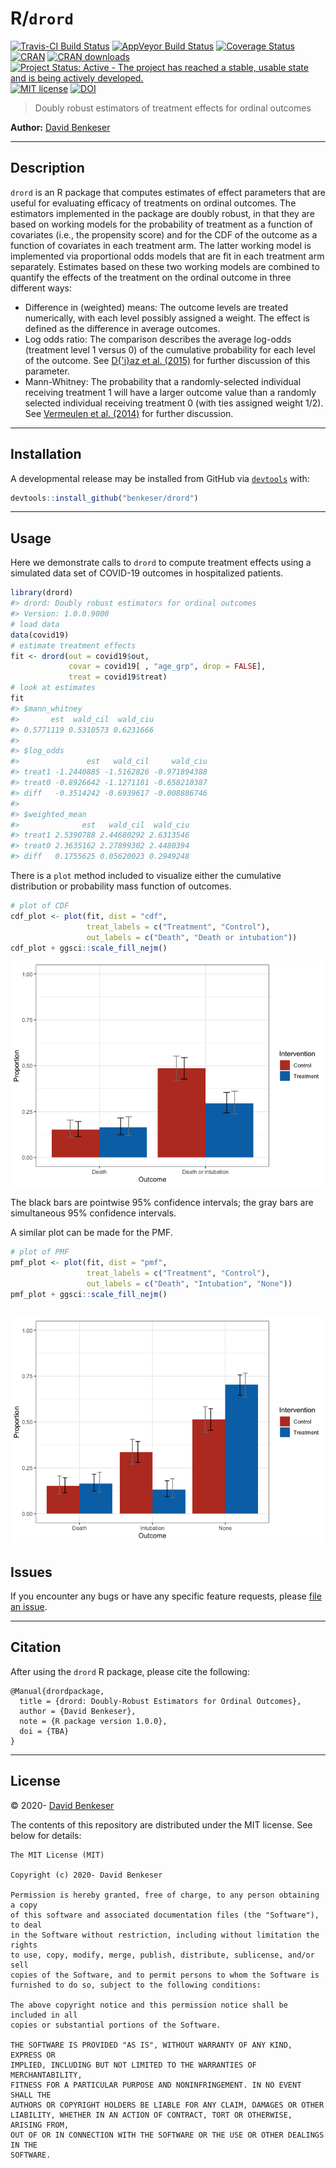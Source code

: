 
# R/`drord`

[![Travis-CI Build
Status](https://travis-ci.org/benkeser/drord.svg?branch=master)](https://travis-ci.org/benkeser/drord)
[![AppVeyor Build
Status](https://ci.appveyor.com/api/projects/status/github/benkeser/drord?branch=master&svg=true)](https://ci.appveyor.com/project/benkeser/drord)
[![Coverage
Status](https://img.shields.io/codecov/c/github/benkeser/drord/master.svg)](https://codecov.io/github/benkeser/drord?branch=master)
[![CRAN](http://www.r-pkg.org/badges/version/drord)](http://www.r-pkg.org/pkg/drord)
[![CRAN
downloads](https://cranlogs.r-pkg.org/badges/drord)](https://CRAN.R-project.org/package=drord)
[![Project Status: Active - The project has reached a stable, usable
state and is being actively
developed.](http://www.repostatus.org/badges/latest/active.svg)](http://www.repostatus.org/#active)
[![MIT
license](http://img.shields.io/badge/license-MIT-brightgreen.svg)](http://opensource.org/licenses/MIT)
[![DOI](https://zenodo.org/badge/75324341.svg)](https://zenodo.org/badge/latestdoi/75324341)

> Doubly robust estimators of treatment effects for ordinal outcomes

**Author:** [David
Benkeser](https://www.sph.emory.edu/faculty/profile/#!dbenkes)

-----

## Description

`drord` is an R package that computes estimates of effect parameters
that are useful for evaluating efficacy of treatments on ordinal
outcomes. The estimators implemented in the package are doubly robust,
in that they are based on working models for the probability of
treatment as a function of covariates (i.e., the propensity score) and
for the CDF of the outcome as a function of covariates in each treatment
arm. The latter working model is implemented via proportional odds
models that are fit in each treatment arm separately. Estimates based on
these two working models are combined to quantify the effects of the
treatment on the ordinal outcome in three different ways:

  - Difference in (weighted) means: The outcome levels are treated
    numerically, with each level possibly assigned a weight. The effect
    is defined as the difference in average outcomes.
  - Log odds ratio: The comparison describes the average log-odds
    (treatment level 1 versus 0) of the cumulative probability for each
    level of the outcome. See [D{'i}az et al.
    (2015)](https://doi.org/10.1111/biom.12450) for further discussion
    of this parameter.
  - Mann-Whitney: The probability that a randomly-selected individual
    receiving treatment 1 will have a larger outcome value than a
    randomly selected individual receiving treatment 0 (with ties
    assigned weight 1/2). See [Vermeulen et al.
    (2014)](https://onlinelibrary.wiley.com/doi/abs/10.1002/sim.6386)
    for further discussion.

-----

## Installation

<!-- 
Install the current stable release from
[CRAN](https://cran.r-project.org/) via


```r
install.packages("drord")
```
-->

A developmental release may be installed from GitHub via
[`devtools`](https://www.rstudio.com/products/rpackages/devtools/) with:

``` r
devtools::install_github("benkeser/drord")
```

-----

## Usage

Here we demonstrate calls to `drord` to compute treatment effects using
a simulated data set of COVID-19 outcomes in hospitalized patients.

``` r
library(drord)
#> drord: Doubly robust estimators for ordinal outcomes
#> Version: 1.0.0.9000
# load data
data(covid19)
# estimate treatment effects
fit <- drord(out = covid19$out, 
             covar = covid19[ , "age_grp", drop = FALSE],
             treat = covid19$treat)
# look at estimates
fit
#> $mann_whitney
#>       est  wald_cil  wald_ciu 
#> 0.5771119 0.5310573 0.6231666 
#> 
#> $log_odds
#>               est   wald_cil     wald_ciu
#> treat1 -1.2440885 -1.5162826 -0.971894388
#> treat0 -0.8926642 -1.1271181 -0.658210387
#> diff   -0.3514242 -0.6939617 -0.008886746
#> 
#> $weighted_mean
#>              est   wald_cil  wald_ciu
#> treat1 2.5390788 2.44680292 2.6313546
#> treat0 2.3635162 2.27899302 2.4480394
#> diff   0.1755625 0.05620023 0.2949248
```

There is a `plot` method included to visualize either the cumulative
distribution or probability mass function of outcomes.

``` r
# plot of CDF
cdf_plot <- plot(fit, dist = "cdf", 
                 treat_labels = c("Treatment", "Control"),
                 out_labels = c("Death", "Death or intubation"))
cdf_plot + ggsci::scale_fill_nejm()
```

![](README-unnamed-chunk-3-1.png)<!-- -->

The black bars are pointwise 95% confidence intervals; the gray bars are
simultaneous 95% confidence intervals.

A similar plot can be made for the PMF.

``` r
# plot of PMF
pmf_plot <- plot(fit, dist = "pmf",
                 treat_labels = c("Treatment", "Control"),
                 out_labels = c("Death", "Intubation", "None"))
pmf_plot + ggsci::scale_fill_nejm()                 
```

## ![](README-unnamed-chunk-4-1.png)<!-- -->

## Issues

If you encounter any bugs or have any specific feature requests, please
[file an issue](https://github.com/benkeser/drord/issues).

-----

## Citation

After using the `drord` R package, please cite the following:

    @Manual{drordpackage,
      title = {drord: Doubly-Robust Estimators for Ordinal Outcomes},
      author = {David Benkeser},
      note = {R package version 1.0.0},
      doi = {TBA}
    }

-----

## License

© 2020- [David
Benkeser](https://www.sph.emory.edu/faculty/profile/#!dbenkes)

The contents of this repository are distributed under the MIT license.
See below for details:

    The MIT License (MIT)
    
    Copyright (c) 2020- David Benkeser
    
    Permission is hereby granted, free of charge, to any person obtaining a copy
    of this software and associated documentation files (the "Software"), to deal
    in the Software without restriction, including without limitation the rights
    to use, copy, modify, merge, publish, distribute, sublicense, and/or sell
    copies of the Software, and to permit persons to whom the Software is
    furnished to do so, subject to the following conditions:
    
    The above copyright notice and this permission notice shall be included in all
    copies or substantial portions of the Software.
    
    THE SOFTWARE IS PROVIDED "AS IS", WITHOUT WARRANTY OF ANY KIND, EXPRESS OR
    IMPLIED, INCLUDING BUT NOT LIMITED TO THE WARRANTIES OF MERCHANTABILITY,
    FITNESS FOR A PARTICULAR PURPOSE AND NONINFRINGEMENT. IN NO EVENT SHALL THE
    AUTHORS OR COPYRIGHT HOLDERS BE LIABLE FOR ANY CLAIM, DAMAGES OR OTHER
    LIABILITY, WHETHER IN AN ACTION OF CONTRACT, TORT OR OTHERWISE, ARISING FROM,
    OUT OF OR IN CONNECTION WITH THE SOFTWARE OR THE USE OR OTHER DEALINGS IN THE
    SOFTWARE.

